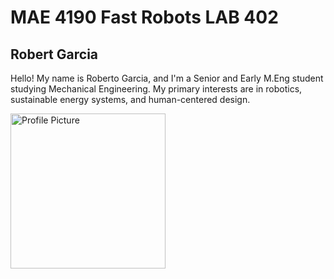 # MAE 4190 Fast Robots LAB 402

## Robert Garcia

Hello! My name is Roberto Garcia, and I'm a Senior and Early M.Eng student studying Mechanical Engineering. My primary interests are in robotics, sustainable energy systems, and human-centered design. 

<img width="248" alt="Profile Picture" src="IMG_3643.JPG">

